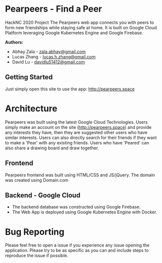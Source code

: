 # Pearpeers - Find a Peer
HackNC 2020 Project
The Pearpeers web app connects you with peers to form new friendships while staying safe at home.
It is built on Google Cloud Platform leveraging Google Kubernetes Engine and Google Firebase.

**Authors:**
 - Abhay Zala - zala.abhay@gmail.com
 - Lucas Zhang - lucas.h.zhang@gmail.com
 - David Lu - davidlu51412@gmail.com

## Getting Started
Just simply open this site to use the app:  http://pearpeers.space

# Architecture
Pearpeers was built using the latest Google Cloud Technologies. Users simply make an account on the site (http://pearpeers.space) and provide any interests they have, then they are suggested other users who have similar interests. Users can also directly search for their friends if they want to make a 'Pear' with any existing friends. Users who have 'Peared' can also share a drawing board and draw together.

## Frontend
Pearpeers frontend was built using HTML/CSS and JS/jQuery. The domain was created using Domain.com

## Backend - Google Cloud
 - The backend database was constructed using Google Firebase.
 - The Web App is deployed using Google Kubernetes Engine with Docker.

# Bug Reporting
Please feel free to open a issue if you experience any issue opening the application. Please try to be as specific as you can and include steps to reproduce the issue if possible.
